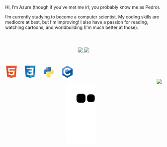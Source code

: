 Hi, I’m Azure (though if you've met me irl, you probably know me as Pedro).

I’m currently studying to become a computer scientist. My coding skills are mediocre at best, but I'm improving!
I also have a passion for reading, watching cartoons, and worldbuilding (I'm much better at those).

#
</br>
<div align="center">
  <a href="https://github.com/AzurePi">
    <img height="170em" src="https://github-readme-stats.vercel.app/api?username=AzurePi&show_icons=true&include_all_commits=true&count_private=true&border_radius=2em&title_color=8700d6&border_color=00a3a3&text_color=00a3a3&icon_color=ee6260&bg_color=200e24"/>
    <img height="170em" src="https://github-readme-stats.vercel.app/api/top-langs/?username=AzurePi&layout=compact&langs_count=8&title_color=8700d6&border_color=00a3a3&text_color=00a3a3&bg_color=0,200e24,0d0d3a,0d0d3a&border_radius=2em&exclude_repo=Calculus"/>
  </a>
</div>

#

<div>
  <img style="padding:0 1rem 0 0" height="40" src="https://raw.githubusercontent.com/devicons/devicon/master/icons/html5/html5-original.svg">
  <img style="padding:0 1rem 0 0" height="40" src="https://raw.githubusercontent.com/devicons/devicon/master/icons/css3/css3-original.svg">
  <img style="padding:0 1rem 0 0" height="40" src="https://raw.githubusercontent.com/devicons/devicon/master/icons/python/python-original.svg">
  <img style="padding:0 1rem 0 0" height="40" src="https://raw.githubusercontent.com/devicons/devicon/master/icons/c/c-original.svg">
</div>
<img align="right" height="160em" src="https://quotes-github-readme.vercel.app/api?type=horizontal&theme=radical">




<div align="center">

![Snake animation](https://github.com/juliarmn/juliarmn/blob/output/github-contribution-grid-snake.svg)
  
</div>
